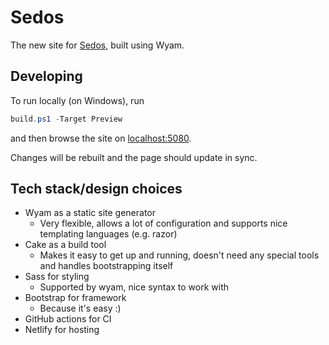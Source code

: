 # Sedos

The new site for [Sedos](www.sedos.co.uk), built using Wyam.

## Developing

To run locally (on Windows), run

```powershell
build.ps1 -Target Preview
```

and then browse the site on [localhost:5080](localhost:5080).

Changes will be rebuilt and the page should update in sync.

## Tech stack/design choices

- Wyam as a static site generator
  - Very flexible, allows a lot of configuration and supports nice templating languages (e.g. razor)
- Cake as a build tool
  - Makes it easy to get up and running, doesn't need any special tools and handles bootstrapping itself
- Sass for styling
  - Supported by wyam, nice syntax to work with
- Bootstrap for framework
  - Because it's easy :)
- GitHub actions for CI
- Netlify for hosting
